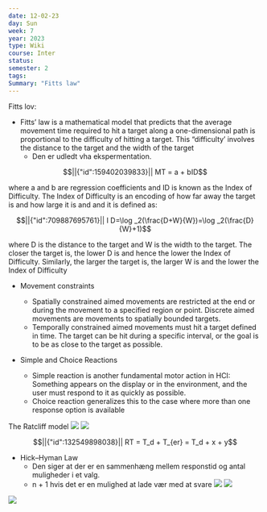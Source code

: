 ```yaml
---
date: 12-02-23
day: Sun
week: 7
year: 2023
type: Wiki
course: Inter
status: 
semester: 2
tags:
Summary: "Fitts law"
---
```

Fitts lov:

- Fitts’ law is a mathematical model that predicts that the average movement time required to hit a target along a one-dimensional path is proportional to the difficulty of hitting a target. This “difficulty’ involves the distance to the target and the width of the target
	- Den er udledt vha ekspermentation.
```math
||{"id":159402039833}||

MT = a + bID
```
where a and b are regression coefficients and ID is known as the Index of Difficulty. The Index of Difficulty is an encoding of how far away the target is and how large it is and and it is defined as:
```math
||{"id":709887695761}||
I D=\log _2(\frac{D+W}{W})=\log _2(\frac{D}{W}+1)
```
where D is the distance to the target and W is the width to the target.
The closer the target is, the lower D is and hence the lower the Index of Difficulty. Similarly, the larger the target is, the larger W is and the lower the Index of Difficulty


- Movement constraints
	 - Spatially constrained aimed movements are restricted at the end or during the movement to a specified region or point. Discrete aimed movements are movements to spatially bounded targets.
	 - Temporally constrained aimed movements must hit a target defined in time. The target can be hit during a specific interval, or the goal is to be as close to the target as possible.

- Simple and Choice Reactions
	- Simple reaction is another fundamental motor action in HCI: Something appears on the display or in the environment, and the user must respond to it as quickly as possible.
	- Choice reaction generalizes this to the case where more than one response option is available


The Ratcliff model
![](https://i.imgur.com/WbrczZi.png)
![](https://i.imgur.com/q8pNMQ8.png)
```math
||{"id":132549898038}||

RT = T_d + T_{er} = T_d + x + y
```
- Hick–Hyman Law
	- Den siger at der er en sammenhæng mellem responstid og antal muligheder i et valg.
	- n + 1 hvis det er en mulighed at lade vær med at svare
![](https://i.imgur.com/rSEjNyK.png)
![](https://i.imgur.com/u3Etdob.png)

![](https://i.imgur.com/t3ncbYv.png)
